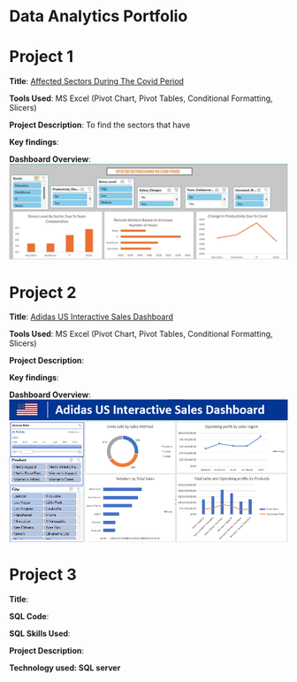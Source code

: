 # Data Analytics Portfolio
# Project 1
**Title**: [Affected Sectors During The Covid Period](https://github.com/OlaMuizz/OlaMuizz.github.io/blob/main/Covid%20Dashboard.xlsx)

**Tools Used**: MS Excel (Pivot Chart, Pivot Tables, Conditional Formatting, Slicers)

**Project Description**: To find the sectors that have 

**Key findings**:

**Dashboard Overview**:
![CovidDashboard](CovidDashboard.png)

# Project 2
**Title**: [Adidas US Interactive Sales Dashboard](https://github.com/OlaMuizz/OlaMuizz.github.io/blob/main/Adidas%20Sales%20Dashboard.xlsx)

**Tools Used**: MS Excel (Pivot Chart, Pivot Tables, Conditional Formatting, Slicers)

**Project Description**: 

**Key findings**:

**Dashboard Overview**:
![Adidas Sales Portfolio](AdidasSalesDashboard.png)

# Project 3

**Title**:

**SQL Code**:

**SQL Skills Used**:

**Project Description**:

**Technology used: SQL server**
 
